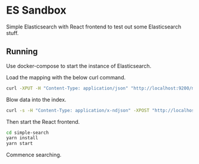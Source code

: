# ES Sandbox

Simple Elasticsearch with React frontend to test out some Elasticsearch stuff.

## Running

Use docker-compose to start the instance of Elasticsearch.

Load the mapping with the below curl command.

```bash
curl -XPUT -H "Content-Type: application/json" "http://localhost:9200/movies" --data-binary "@movies_mapping.json"
```

Blow data into the index.

```bash
curl -s -H "Content-Type: application/x-ndjson" -XPOST "http://localhost:9200/movies/_bulk?pretty" --data-binary "@movies.json"
```

Then start the React frontend.

```bash
cd simple-search
yarn install
yarn start
```

Commence searching.
